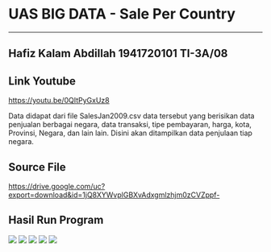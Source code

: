 # UAS BIG DATA - Sale Per Country
----------------------
Hafiz Kalam Abdillah
1941720101
TI-3A/08
----------------------

## Link Youtube 
https://youtu.be/0QItPyGxUz8

Data didapat dari file SalesJan2009.csv data tersebut yang berisikan data penjualan berbagai negara, data transaksi, tipe pembayaran, harga, kota, Provinsi, Negara, dan lain lain. Disini akan ditampilkan data penjulaan tiap negara.

## Source File 
https://drive.google.com/uc?export=download&id=1jQ8XYWvplGBXvAdxgmlzhjm0zCVZppf- 

## Hasil Run Program
![](gif/01.png)
![](gif/02.png)
![](gif/03.png)
![](gif/04.png)
![](gif/05.png)